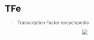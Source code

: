# TFe
> Transcription Factor encyclopedia

<p align="center"><img src="https://raw.githubusercontent.com/wassermanlab/TFe/master/.github/TFe.png" /></p>
